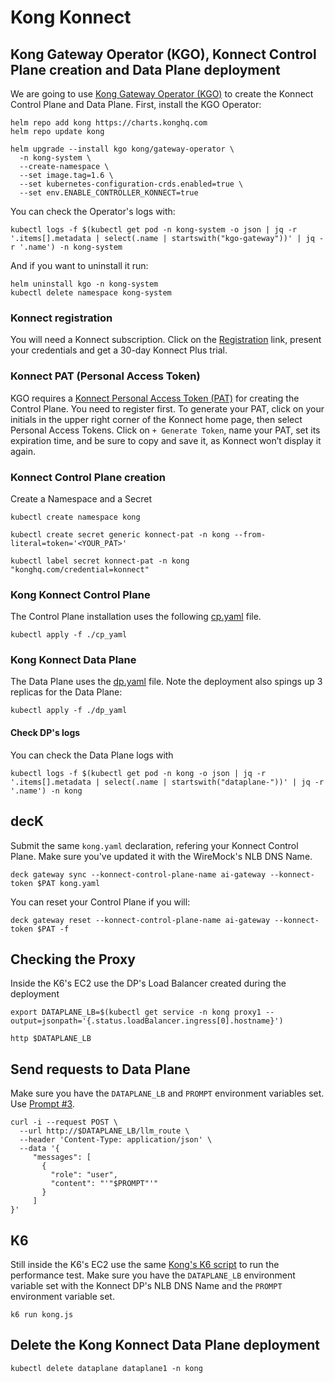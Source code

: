 # Kong Konnect

## Kong Gateway Operator (KGO), Konnect Control Plane creation and Data Plane deployment

We are going to use [Kong Gateway Operator (KGO)](https://docs.konghq.com/gateway-operator) to create the Konnect Control Plane and Data Plane. First, install the KGO Operator:

```
helm repo add kong https://charts.konghq.com
helm repo update kong
```

```
helm upgrade --install kgo kong/gateway-operator \
  -n kong-system \
  --create-namespace \
  --set image.tag=1.6 \
  --set kubernetes-configuration-crds.enabled=true \
  --set env.ENABLE_CONTROLLER_KONNECT=true
```

You can check the Operator's logs with:

```
kubectl logs -f $(kubectl get pod -n kong-system -o json | jq -r '.items[].metadata | select(.name | startswith("kgo-gateway"))' | jq -r '.name') -n kong-system
```

And if you want to uninstall it run:
```
helm uninstall kgo -n kong-system
kubectl delete namespace kong-system
```

### Konnect registration
You will need a Konnect subscription. Click on the [Registration](https://konghq.com/products/kong-konnect/register) link, present your credentials and get a 30-day Konnect Plus trial.


### Konnect PAT (Personal Access Token)
KGO requires a [Konnect Personal Access Token (PAT)](https://docs.konghq.com/konnect/org-management/access-tokens/) for creating the Control Plane. You need to register first. To generate your PAT, click on your initials in the upper right corner of the Konnect home page, then select Personal Access Tokens. Click on ``+ Generate Token``, name your PAT, set its expiration time, and be sure to copy and save it, as Konnect won’t display it again.


### Konnect Control Plane creation

Create a Namespace and a Secret 

```
kubectl create namespace kong

kubectl create secret generic konnect-pat -n kong --from-literal=token='<YOUR_PAT>'

kubectl label secret konnect-pat -n kong "konghq.com/credential=konnect"
```


### Kong Konnect Control Plane

The Control Plane installation uses the following [cp.yaml](../kgo/cp.yaml) file.

```
kubectl apply -f ./cp_yaml
```


### Kong Konnect Data Plane

The Data Plane uses the [dp.yaml](../kgo/dp.yaml) file. Note the deployment also spings up 3 replicas for the Data Plane:

```
kubectl apply -f ./dp_yaml
```

#### Check DP's logs

You can check the Data Plane logs with

```
kubectl logs -f $(kubectl get pod -n kong -o json | jq -r '.items[].metadata | select(.name | startswith("dataplane-"))' | jq -r '.name') -n kong
```



## decK

Submit the same ``kong.yaml`` declaration, refering your Konnect Control Plane. Make sure you've updated it with the WireMock's NLB DNS Name.

```
deck gateway sync --konnect-control-plane-name ai-gateway --konnect-token $PAT kong.yaml
```

You can reset your Control Plane if you will:
```
deck gateway reset --konnect-control-plane-name ai-gateway --konnect-token $PAT -f
```


## Checking the Proxy

Inside the K6's EC2 use the DP's Load Balancer created during the deployment

```
export DATAPLANE_LB=$(kubectl get service -n kong proxy1 --output=jsonpath='{.status.loadBalancer.ingress[0].hostname}')
```

```
http $DATAPLANE_LB
```


## Send requests to Data Plane

Make sure you have the ``DATAPLANE_LB`` and ``PROMPT`` environment variables set. Use [Prompt #3](./prompts.md#prompt-3-used-for-the-tests).


```
curl -i --request POST \
  --url http://$DATAPLANE_LB/llm_route \
  --header 'Content-Type: application/json' \
  --data '{
     "messages": [
       {
         "role": "user",
         "content": "'"$PROMPT"'"
       }
     ]
}'
```




## K6

Still inside the K6's EC2 use the same [Kong's K6 script](../k6/kong.js) to run the performance test. Make sure you have the ``DATAPLANE_LB`` environment variable set with the Konnect DP's NLB DNS Name and the ``PROMPT`` environment variable set.

```
k6 run kong.js
```


## Delete the Kong Konnect Data Plane deployment

```
kubectl delete dataplane dataplane1 -n kong
```


